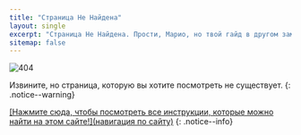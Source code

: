 ```yaml
---
title: "Страница Не Найдена"
layout: single
excerpt: "Страница Не Найдена. Прости, Марио, но твой гайд в другом замке."
sitemap: false
---
```


![404](/images/404.jpg)

Извините, но страница, которую вы хотите посмотреть не существует.
{: .notice--warning}

[\[Нажмите сюда, чтобы посмотреть все инструкции, которые можно найти на этом сайте!\](навигация по сайту)](site-navigation)
{: .notice--info}

